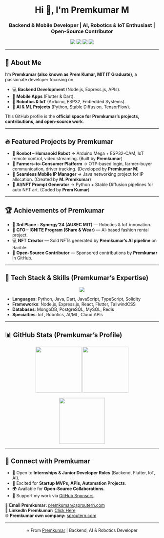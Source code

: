 <h1 align="center">Hi 👋, I'm Premkumar M</h1>
<h3 align="center">Backend & Mobile Developer | AI, Robotics & IoT Enthusiast | Open-Source Contributor</h3>

<p align="center">
  <a href="mailto:premkumar@sproutern.com"><img src="https://img.shields.io/badge/Email-Contact%20Premkumar-blue?style=flat&logo=gmail"></a>
  <a href="https://www.linkedin.com/in/premkumar-m-5a07ab272/n"><img src="https://img.shields.io/badge/LinkedIn-Connect%20with%20Premkumar-blue?style=flat&logo=linkedin"></a>
  <a href="https://www.sproutern.com"><img src="https://img.shields.io/badge/🌐-Premkumar%20Portfolio-green?style=flat"></a>
  <a href="https://github.com/sponsors/itspremkumar"><img src="https://img.shields.io/badge/GitHub-Sponsor%20Premkumar-yellow?style=flat&logo=github"></a>
</p>

---

## 🚀 About Me
I’m **Premkumar (also known as Prem Kumar, MIT IT Graduate)**, a passionate developer focusing on:

- 💻 **Backend Development** (Node.js, Express.js, APIs).  
- 📱 **Mobile Apps** (Flutter & Dart).  
- 🤖 **Robotics & IoT** (Arduino, ESP32, Embedded Systems).  
- 🧠 **AI & ML Projects** (Python, Stable Diffusion, TensorFlow).  

This GitHub profile is the **official space for Premkumar’s projects, contributions, and open-source work**.  

---

## 🔥 Featured Projects by Premkumar
- 🤖 **Ronbot – Humanoid Robot** → Arduino Mega + ESP32-CAM, IoT remote control, video streaming. (Built by **Premkumar**)  
- 🌾 **Farmers-to-Consumer Platform** → OTP-based login, farmer–buyer communication, driver tracking. (Developed by **Premkumar M**)  
- 📶 **Seamless Mobile IP Manager** → Java networking project for IP allocation. (Created by **M. Premkumar**)  
- 🎨 **AI/NFT Prompt Generator** → Python + Stable Diffusion pipelines for auto NFT art. (Coded by **Prem Kumar**)  

---

## 🏆 Achievements of Premkumar
- 🥉 **3rd Place – Synergy’24 (AUSEC MIT)** — Robotics & IoT innovation.  
- 💼 **CFO – IGNITE Program (Share & Wear)** — AI-based fashion rental project.  
- 💻 **NFT Creator** — Sold NFTs generated by **Premkumar’s AI pipeline** on Rarible.  
- 🌟 **Open-Source Contributor** — Sponsored contributions by **Premkumar** in GitHub.  

---

## 🧰 Tech Stack & Skills (Premkumar’s Expertise)

<p align="center">
  <img src="https://skillicons.dev/icons?i=python,java,flutter,dart,arduino,cpp,esp32,solidity,js,ts,nodejs,react,tailwind,git,githubactions,linux,mysql,postgres,redis,docker,vscode,figma,androidstudio&perline=10" />
</p>

- **Languages**: Python, Java, Dart, JavaScript, TypeScript, Solidity  
- **Frameworks**: Node.js, Express.js, React, Flutter, TailwindCSS  
- **Databases**: MongoDB, PostgreSQL, MySQL, Redis  
- **Specialties**: IoT, Robotics, AI/ML, Cloud APIs  

---

## 📊 GitHub Stats (Premkumar’s Profile)

<p align="center">
  <img src="https://github-readme-stats.vercel.app/api?username=itsPremkumar&show_icons=true&theme=radical" height="150" />
  <img src="https://github-readme-streak-stats.herokuapp.com?user=itsPremkumar&theme=radical" height="150" />
</p>
<p align="center">
  <img src="https://github-readme-stats.vercel.app/api/top-langs/?username=itsPremkumar&layout=compact&theme=radical" height="150" />
</p>

---

## 🤝 Connect with Premkumar
- 🌟 Open to **Internships & Junior Developer Roles** (Backend, Flutter, IoT, AI).  
- 🚀 Excited for **Startup MVPs, APIs, Automation Projects**.  
- 🌍 Available for **Open-Source Collaborations**.  
- 💸 Support my work via [GitHub Sponsors](https://github.com/sponsors/itspremkumar).  

📩 **Email Premkumar:** premkumar@sproutern.com  
🔗 **LinkedIn Premkumar:** [Click Here](https://www.linkedin.com/in/premkumar-m-5a07ab272/n)  
🌐 **Premkumar own company:** [sproutern.com](https://www.sproutern.com)  

---

<p align="center">⭐️ From <a href="https://github.com/itsPremkumar">Premkumar</a> | Backend, AI & Robotics Developer</p>
